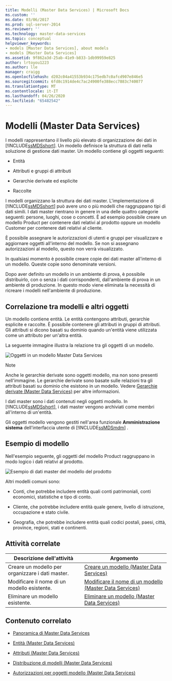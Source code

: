 ```yaml
---
title: Modelli (Master Data Services) | Microsoft Docs
ms.custom: ''
ms.date: 03/06/2017
ms.prod: sql-server-2014
ms.reviewer: ''
ms.technology: master-data-services
ms.topic: conceptual
helpviewer_keywords:
- models [Master Data Services], about models
- models [Master Data Services]
ms.assetid: 9f862a3d-25ab-41e9-b833-1db99959e825
author: lrtoyou1223
ms.author: lle
manager: craigg
ms.openlocfilehash: d202c04a41553b934c175edb7c0afcd907e846e5
ms.sourcegitcommit: 6fd8c1914de4c7ac24900fe388ecc7883c740077
ms.translationtype: MT
ms.contentlocale: it-IT
ms.lasthandoff: 04/26/2020
ms.locfileid: "65482542"
---
```

# <a name="models-master-data-services"></a>Modelli (Master Data Services)
  I modelli rappresentano il livello più elevato di organizzazione dei dati in [!INCLUDE[ssMDSshort](../includes/ssmdsshort-md.md)]. Un modello definisce la struttura di dati nella soluzione di gestione dati master. Un modello contiene gli oggetti seguenti:  
  
-   Entità  
  
-   Attributi e gruppi di attributi  
  
-   Gerarchie derivate ed esplicite  
  
-   Raccolte  
  
 I modelli organizzano la struttura dei dati master. L'implementazione di [!INCLUDE[ssMDSshort](../includes/ssmdsshort-md.md)] può avere uno o più modelli che raggruppano tipi di dati simili. I dati master rientrano in genere in una delle quattro categorie seguenti: persone, luoghi, cose o concetti. È ad esempio possibile creare un modello Product per contenere dati relativi al prodotto oppure un modello Customer per contenere dati relativi al cliente.  
  
 È possibile assegnare le autorizzazioni di utenti e gruppi per visualizzare e aggiornare oggetti all'interno del modello. Se non si assegnano autorizzazioni al modello, questo non verrà visualizzato.  
  
 In qualsiasi momento è possibile creare copie dei dati master all'interno di un modello. Queste copie sono denominate versioni.  
  
 Dopo aver definito un modello in un ambiente di prova, è possibile distribuirlo, con o senza i dati corrispondenti, dall'ambiente di prova in un ambiente di produzione. In questo modo viene eliminata la necessità di ricreare i modelli nell'ambiente di produzione.  
  
## <a name="how-models-relate-to-other-objects"></a>Correlazione tra modelli e altri oggetti  
 Un modello contiene entità. Le entità contengono attributi, gerarchie esplicite e raccolte. È possibile contenere gli attributi in gruppi di attributi. Gli attributi si dicono basati su dominio quando un'entità viene utilizzata come un attributo per un'altra entità.  
  
 La seguente immagine illustra la relazione tra gli oggetti di un modello.  
  
 ![Oggetti in un modello Master Data Services](../../2014/master-data-services/media/mds-conc-model-circles.gif "Oggetti in un modello Master Data Services")  
  
> [!NOTE]  
>  Anche le gerarchie derivate sono oggetti modello, ma non sono presenti nell'immagine. Le gerarchie derivate sono basate sulle relazioni tra gli attributi basati su dominio che esistono in un modello. Vedere [Gerarchie derivate &#40;Master Data Services&#41;](derived-hierarchies-master-data-services.md) per altre informazioni.  
  
 I dati master sono i dati contenuti negli oggetti modello. In [!INCLUDE[ssMDSshort](../includes/ssmdsshort-md.md)], i dati master vengono archiviati come membri all'interno di un'entità.  
  
 Gli oggetti modello vengono gestiti nell'area funzionale **Amministrazione sistema** dell'interfaccia utente di [!INCLUDE[ssMDSmdm](../includes/ssmdsmdm-md.md)] .  
  
## <a name="model-example"></a>Esempio di modello  
 Nell'esempio seguente, gli oggetti del modello Product raggruppano in modo logico i dati relativi al prodotto.  
  
 ![Esempio di dati master del modello del prodotto](../../2014/master-data-services/media/mds-conc-model.gif "Esempio di dati master del modello del prodotto")  
  
 Altri modelli comuni sono:  
  
-   Conti, che potrebbe includere entità quali conti patrimoniali, conti economici, statistiche e tipo di conto.  
  
-   Cliente, che potrebbe includere entità quale genere, livello di istruzione, occupazione e stato civile.  
  
-   Geografia, che potrebbe includere entità quali codici postali, paesi, città, province, regioni, stati e continenti.  
  
## <a name="related-tasks"></a>Attività correlate  
  
|Descrizione dell'attività|Argomento|  
|----------------------|-----------|  
|Creare un modello per organizzare i dati master.|[Creare un modello &#40;Master Data Services&#41;](../../2014/master-data-services/create-a-model-master-data-services.md)|  
|Modificare il nome di un modello esistente.|[Modificare il nome di un modello &#40;Master Data Services&#41;](../../2014/master-data-services/change-a-model-name-master-data-services.md)|  
|Eliminare un modello esistente.|[Eliminare un modello &#40;Master Data Services&#41;](../../2014/master-data-services/delete-a-model-master-data-services.md)|  
  
## <a name="related-content"></a>Contenuto correlato  
  
-   [Panoramica di Master Data Services](master-data-services-overview-mds.md)  
  
-   [Entità &#40;Master Data Services&#41;](../../2014/master-data-services/entities-master-data-services.md)  
  
-   [Attributi &#40;Master Data Services&#41;](../../2014/master-data-services/attributes-master-data-services.md)  
  
-   [Distribuzione di modelli &#40;Master Data Services&#41;](../../2014/master-data-services/deploying-models-master-data-services.md)  
  
-   [Autorizzazioni per oggetti modello &#40;Master Data Services&#41;](../../2014/master-data-services/model-object-permissions-master-data-services.md)  
  
  
